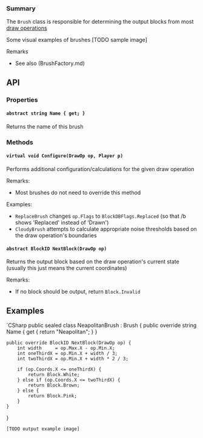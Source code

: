 ### Summary

The `Brush` class is responsible for determining the output blocks from most [draw operations](Drawing/DrawOp.md)

Some visual examples of brushes
[TODO sample image]

Remarks
- See also (BrushFactory.md)

## API

### Properties

#### `abstract string Name { get; }`

Returns the name of this brush

### Methods

#### `virtual void Configure(DrawOp op, Player p)`

Performs additional configuration/calculations for the given draw operation

Remarks:
- Most brushes do not need to override this method

Examples:
- `ReplaceBrush` changes `op.Flags` to `BlockDBFlags.Replaced` (so that /b shows 'Replaced' instead of 'Drawn')
- `CloudyBrush` attempts to calculate appropriate noise thresholds based on the draw operation's boundaries

#### `abstract BlockID NextBlock(DrawOp op)`

Returns the output block based on the draw operation's current state (usually this just means the current coordinates)

Remarks:
- If no block should be output, return `Block.Invalid`

## Examples

`CSharp
public sealed class NeapolitanBrush : Brush
{
	public override string Name { get { return "Neapolitan"; } }
        
	public override BlockID NextBlock(DrawOp op) {
		int width     = op.Max.X - op.Min.X;
		int oneThirdX = op.Min.X + width / 3;
		int twoThirdX = op.Min.X + width * 2 / 3;
			
		if (op.Coords.X <= oneThirdX) {
			return Block.White;
		} else if (op.Coords.X <= twoThirdX) {
			return Block.Brown;
        } else {
			return Block.Pink;
		}
    }
}
```
[TODO output example image]
